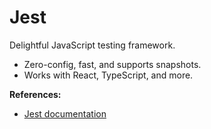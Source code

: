 # Jest

Delightful JavaScript testing framework.

- Zero-config, fast, and supports snapshots.
- Works with React, TypeScript, and more.

**References:**
- [Jest documentation](https://jestjs.io/)
